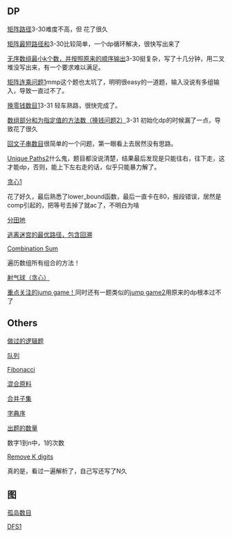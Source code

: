 ## DP

[矩阵路径](https://www.nowcoder.com/questionTerminal/c61c6999eecb4b8f88a98f66b273a3cc?pos=2&orderByHotValue=0)3-30难度不高，但 花了很久

[矩阵最短路径和](https://leetcode.com/problems/minimum-path-sum/description/)3-30比较简单，一个dp循环解决，很快写出来了

[无序数组最小k个数，并按照原来的顺序输出](https://www.nowcoder.com/questionTerminal/ec2575fb877d41c9a33d9bab2694ba47?source=relative)3-30挺复杂，写了十几分钟，用二叉堆没写出来，有一个要求难以满足。

[矩阵连乘问题1](https://www.nowcoder.com/practice/15e41630514445719a942e004edc0a5b?tpId=37&&tqId=21293&rp=3&ru=/activity/oj&qru=/ta/huawei/question-ranking)mmp这个题也太坑了，明明很easy的一道题，输入没说有多组输入，导致一直过不了。

[换零钱数目1](https://www.nowcoder.com/practice/185dc37412de446bbfff6bd21e4356ec?tpId=49&&tqId=29346&rp=1&ru=/activity/oj&qru=/ta/2016test/question-ranking)3-31 轻车熟路，很快完成了。

[数组部分和为指定值的方法数（换钱问题2）](https://www.nowcoder.com/practice/7f24eb7266ce4b0792ce8721d6259800?tpId=85&&tqId=29863&rp=1&ru=/activity/oj&qru=/ta/2017test/question-ranking)3-31 初始化dp的时候漏了一点，导致花了很久

[回文子串数目](https://leetcode.com/problems/palindromic-substrings)很简单的一个问题，第一眼看上去居然没有思路。

[Unique Paths2](https://leetcode.com/problems/unique-paths-ii/description/)什么鬼，题目都没说清楚，结果最后发现是只能往右，往下走，这才能dp，否则，能上下左右走的话，似乎只能暴力解了。

[贪心1](https://www.nowcoder.com/practice/d2cced737eb54a3aa550f53bb3cc19d0?tpId=85&&tqId=29859&rp=4&ru=/activity/oj&qru=/ta/2017test/question-rankin)

花了好久，最后熟悉了lower_bound函数，最后一直卡在80，报段错误，居然是comp引起的，把等号去掉了就ac了，不明白为啥

[分田地](https://www.nowcoder.com/practice/fe30a13b5fb84b339cb6cb3f70dca699?tpId=85&&tqId=29833&rp=7&ru=/activity/oj&qru=/ta/2017test/question-ranking)

[逃离迷宫的最优路径，包含回溯](https://www.nowcoder.com/practice/571cfbe764824f03b5c0bfd2eb0a8ddf?tpId=85&&tqId=29860&rp=4&ru=/activity/oj&qru=/ta/2017test/question-ranking)

[Combination Sum](https://leetcode.com/problems/combination-sum/description/)

遍历数组所有组合的方法！

[射气球（贪心）](https://leetcode.com/problems/minimum-number-of-arrows-to-burst-balloons/description/)

[重点关注的jump game！](https://leetcode.com/problems/jump-game-ii/description/)同时还有一题类似的[jump game2](https://leetcode.com/problems/jump-game/description/)用原来的dp根本过不了

## Others

[做过的逻辑题](https://www.nowcoder.com/practice/0147cbd790724bc9ae0b779aaf7c5b50?tpId=85&&tqId=29850&rp=5&ru=/activity/oj&qru=/ta/2017test/question-ranking)

[队列](https://www.nowcoder.com/practice/657d09e2b3704574814089ba8566d98d?tpId=85&&tqId=29849&rp=5&ru=/activity/oj&qru=/ta/2017test/question-ranking)

[Fibonacci](https://www.nowcoder.com/practice/18ecd0ecf5ef4fe9ba3f17f8d00d2d66?tpId=85&&tqId=29846&rp=6&ru=/activity/oj&qru=/ta/2017test/question-ranking)

[混合原料](https://www.nowcoder.com/practice/5b1116081ee549f882970eca84b4785a?tpId=85&&tqId=29838&rp=7&ru=/activity/oj&qru=/ta/2017test/question-ranking)

[合并子集](https://www.nowcoder.com/practice/01cb04dc53f54625834f2a86c519dce9?tpId=85&tqId=29887&rp=1&ru=/activity/oj&qru=/ta/2017test/question-ranking)

[字典序](https://www.nowcoder.com/practice/6c9d8d2e426c4c58bbadfdf67d591696?tpId=85&&tqId=29877&rp=3&ru=/activity/oj&qru=/ta/2017test/question-ranking)

[出题的数量](https://www.nowcoder.com/practice/57cf0b1050834901933e9b48daafbb9a?tpId=85&&tqId=29875&rp=3&ru=/activity/oj&qru=/ta/2017test/question-ranking)

数字1到n中，1的次数

[Remove K digits](https://leetcode.com/problems/remove-k-digits/description/)

真的是，看过一遍解析了，自己写还写了N久

## 图

[孤岛数目](https://leetcode.com/problems/number-of-islands/description/)

[DFS1](https://leetcode.com/problems/surrounded-regions/description/)